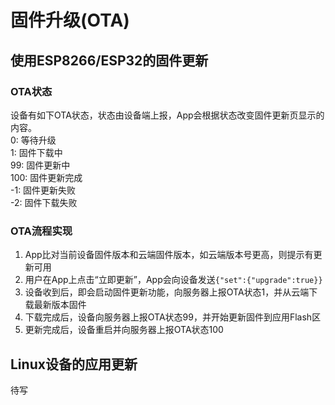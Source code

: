 # 固件升级(OTA)  

## 使用ESP8266/ESP32的固件更新  

### OTA状态  
设备有如下OTA状态，状态由设备端上报，App会根据状态改变固件更新页显示的内容。    
0: 等待升级  
1: 固件下载中  
99: 固件更新中  
100: 固件更新完成  
-1: 固件更新失败  
-2: 固件下载失败  

### OTA流程实现  
1. App比对当前设备固件版本和云端固件版本，如云端版本号更高，则提示有更新可用  
2. 用户在App上点击“立即更新”，App会向设备发送`{"set":{"upgrade":true}}`  
3. 设备收到后，即会启动固件更新功能，向服务器上报OTA状态1，并从云端下载最新版本固件  
4. 下载完成后，设备向服务器上报OTA状态99，并开始更新固件到应用Flash区  
5. 更新完成后，设备重启并向服务器上报OTA状态100  

## Linux设备的应用更新  
待写  